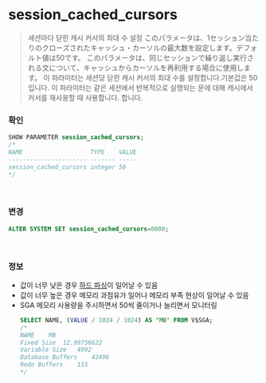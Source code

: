 session_cached_cursors
===
>세션마다 닫힌 캐시 커서의 최대 수 설정
このパラメータは、1セッション当たりのクローズされたキャッシュ・カーソルの最大数を設定します。デフォルト値は50です。
このパラメータは、同じセッションで繰り返し実行される文について、キャッシュからカーソルを再利用する場合に使用しま
す。
이 파라미터는 세션당 닫힌 캐시 커서의 최대 수를 설정합니다.기본값은 50입니다.
이 파라미터는 같은 세션에서 반복적으로 실행되는 문에 대해 캐시에서 커서를 재사용할 때 사용합니다.
합니다.

### 확인
```sql
SHOW PARAMETER session_cached_cursors;
/*
NAME                   TYPE    VALUE 
---------------------- ------- ----- 
session_cached_cursors integer 50    
*/
```

<br>

### 변경
```sql
ALTER SYSTEM SET session_cached_cursors=0000;
```

<br>

### 정보
* 값이 너무 낮은 경우 [하드 파싱](../parsing/README.md#하드-파싱)이 일어날 수 있음
* 값이 너무 높은 경우 메모리 과점유가 일어나 메모리 부족 현상이 일어날 수 있음
* SGA 메모리 사용량을 주시하면서 50씩 줄이거나 늘리면서 모니터링
    ```sql
    SELECT NAME, (VALUE / 1024 / 1024) AS "MB" FROM V$SGA;
    /*
    NAME	MB
    Fixed Size	12.99756622
    Variable Size	4992
    Database Buffers	42496
    Redo Buffers	115
    */
    ```

<br>
